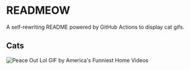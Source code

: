 # READMEOW

A self-rewriting README powered by GitHub Actions to display cat gifs.

## Cats

![Peace Out Lol GIF by America's Funniest Home Videos](https://media4.giphy.com/media/l4KibK3JwaVo0CjDO/200.gif?cid=9acd02da4z0f1b58v6t9aggyn78ov32sxghyn9c0q3upwtmx&ep=v1_gifs_search&rid=200.gif&ct=g)
